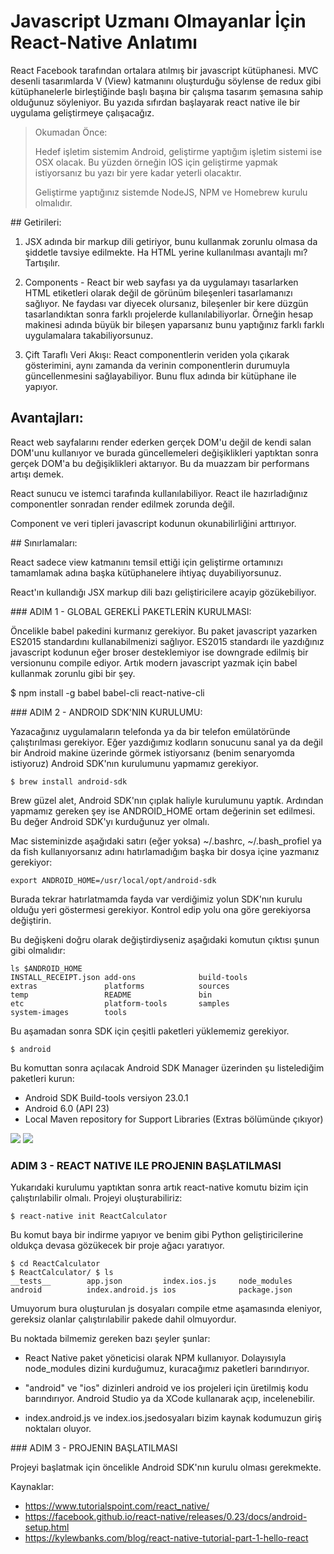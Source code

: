 # Javascript Uzmanı Olmayanlar İçin React-Native Anlatımı

React Facebook tarafından ortalara atılmış bir javascript kütüphanesi. MVC
desenli tasarımlarda V (View) katmanını oluşturduğu söylense de redux gibi
kütüphanelerle birleştiğinde başlı başına bir çalışma tasarım şemasına sahip
olduğunuz söyleniyor. Bu yazıda sıfırdan başlayarak react native ile bir
uygulama geliştirmeye çalışacağız.

> Okumadan Önce:
>
>Hedef işletim sistemim Android, geliştirme yaptığım işletim sistemi ise OSX
>olacak. Bu yüzden örneğin IOS için geliştirme yapmak istiyorsanız bu yazı
>bir yere kadar yeterli olacaktır.
>
>Geliştirme yaptığınız sistemde NodeJS, NPM ve Homebrew kurulu olmalıdır.

## Getirileri:

1) JSX adında bir markup dili getiriyor, bunu kullanmak zorunlu olmasa da
şiddetle tavsiye edilmekte. Ha HTML yerine kullanılması avantajlı mı?
Tartışılır.

2) Components - React bir web sayfası ya da uygulamayı tasarlarken HTML
etiketleri olarak değil de görünüm bileşenleri tasarlamanızı sağlıyor. Ne
faydası var diyecek olursanız, bileşenler bir kere düzgün tasarlandıktan sonra
farklı projelerde kullanılabiliyorlar. Örneğin hesap makinesi adında büyük bir
bileşen yaparsanız bunu yaptığınız farklı farklı uygulamalara takabiliyorsunuz.

3) Çift Taraflı Veri Akışı: React componentlerin veriden yola çıkarak
gösterimini, aynı zamanda da verinin componentlerin durumuyla güncellenmesini
sağlayabiliyor. Bunu flux adında bir kütüphane ile yapıyor.

## Avantajları:

React web sayfalarını render ederken gerçek DOM'u değil de kendi salan DOM'unu
kullanıyor ve burada güncellemeleri değişiklikleri yaptıktan sonra gerçek DOM'a
bu değişiklikleri aktarıyor. Bu da muazzam bir performans artışı demek.

React sunucu ve istemci tarafında kullanılabiliyor. React ile hazırladığınız
componentler sonradan render edilmek zorunda değil.

Component ve veri tipleri javascript kodunun okunabilirliğini arttırıyor.

## Sınırlamaları:

React sadece view katmanını temsil ettiği için geliştirme ortamınızı tamamlamak
adına başka kütüphanelere ihtiyaç duyabiliyorsunuz.

React'ın kullandığı JSX markup dili bazı geliştiricilere acayip gözükebiliyor.

### ADIM 1 - GLOBAL GEREKLİ PAKETLERİN KURULMASI:

Öncelikle babel pakedini kurmanız gerekiyor. Bu paket javascript yazarken
ES2015 standardını kullanabilmenizi sağlıyor. ES2015 standardı ile yazdığınız
javascript kodunun eğer broser desteklemiyor ise downgrade edilmiş bir
versionunu compile ediyor. Artık modern javascript yazmak için babel kullanmak
zorunlu gibi bir şey.

$ npm install -g babel babel-cli react-native-cli

### ADIM 2 - ANDROID SDK'NIN KURULUMU:

Yazacağınız uygulamaların telefonda ya da bir telefon emülatöründe
çalıştırılması gerekiyor. Eğer yazdığımız kodların sonucunu sanal ya da değil
bir Android makine üzerinde görmek istiyorsanız (benim senaryomda istiyoruz)
Android SDK'nın kurulumunu yapmamız gerekiyor.

    $ brew install android-sdk

Brew güzel alet, Android SDK'nın çıplak haliyle kurulumunu yaptık. Ardından
yapmamız gereken şey ise ANDROID_HOME ortam değerinin set edilmesi. Bu değer
Android SDK'yı kurduğunuz yer olmalı.

Mac sisteminizde aşağıdaki satırı (eğer yoksa) ~/.bashrc, ~/.bash_profiel ya
da fish kullanıyorsanız adını hatırlamadığım başka bir dosya içine yazmanız
gerekiyor:

    export ANDROID_HOME=/usr/local/opt/android-sdk

Burada tekrar hatırlatmamda fayda var verdiğimiz yolun SDK'nın kurulu olduğu
yeri göstermesi gerekiyor. Kontrol edip yolu ona göre gerekiyorsa değiştirin.

Bu değişkeni doğru olarak değiştirdiyseniz aşağıdaki komutun çıktısı şunun
gibi olmalıdır:

    ls $ANDROID_HOME
    INSTALL_RECEIPT.json add-ons              build-tools
    extras               platforms            sources
    temp                 README               bin
    etc                  platform-tools       samples
    system-images        tools

Bu aşamadan sonra SDK için çeşitli paketleri yüklememiz gerekiyor.

    $ android

Bu komuttan sonra açılacak Android SDK Manager üzerinden şu listelediğim
paketleri kurun:

 * Android SDK Build-tools versiyon 23.0.1
 * Android 6.0 (API 23)
 * Local Maven repository for Support Libraries (Extras bölümünde çıkıyor)


![](https://facebook.github.io/react-native/releases/0.23/img/AndroidSDK1.png)
![](https://facebook.github.io/react-native/releases/0.23/img/AndroidSDK2.png)


### ADIM 3 - REACT NATIVE ILE PROJENIN BAŞLATILMASI

Yukarıdaki kurulumu yaptıktan sonra artık react-native komutu bizim için
çalıştırılabilir olmalı. Projeyi oluşturabiliriz:

    $ react-native init ReactCalculator

Bu komut baya bir indirme yapıyor  ve benim gibi Python geliştiricilerine
oldukça devasa gözükecek bir proje ağacı yaratıyor.

    $ cd ReactCalculator
    $ ReactCalculator/ $ ls
    __tests__        app.json         index.ios.js     node_modules
    android          index.android.js ios              package.json

Umuyorum bura oluşturulan js dosyaları compile etme aşamasında eleniyor,
gereksiz olanlar çalıştırılabilir pakede dahil olmuyordur.

Bu noktada bilmemiz gereken bazı şeyler şunlar:

  * React Native paket yöneticisi olarak NPM kullanıyor. Dolayısıyla
    node_modules dizini kurduğumuz, kuracağımız paketleri barındırıyor.

  * "android" ve "ios" dizinleri android ve ios projeleri için üretilmiş kodu
    barındırıyor. Android Studio ya da XCode kullanarak açıp, incelenebilir.

  * index.android.js ve index.ios.jsedosyaları bizim kaynak kodumuzun giriş
    noktaları oluyor.

### ADIM 3 - PROJENIN BAŞLATILMASI

Projeyi başlatmak için öncelikle Android SDK'nın kurulu olması gerekmekte.

Kaynaklar:

 * https://www.tutorialspoint.com/react_native/
 * https://facebook.github.io/react-native/releases/0.23/docs/android-setup.html
 * https://kylewbanks.com/blog/react-native-tutorial-part-1-hello-react

